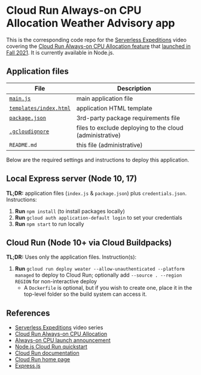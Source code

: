 # Cloud Run Always-on CPU Allocation Weather Advisory app

This is the corresponding code repo for the [Serverless Expeditions](https://goo.gle/ServerlessExpeditions) video covering the [Cloud Run Always-on CPU Allocation feature](https://cloud.google.com/run/docs/configuring/cpu-allocation) that [launched in Fall 2021](https://cloud.google.com/blog/products/serverless/cloud-run-gets-always-on-cpu-allocation). It is currently available in Node.js.

## Application files

File | Description
--- | ---
[`main.js`](index.js) | main application file
[`templates/index.html`](templates/index.html) | application HTML template
[`package.json`](package.json) | 3rd-party package requirements file
[`.gcloudignore`](.gcloudignore) | files to exclude deploying to the cloud (administrative)
`README.md` | this file (administrative)

Below are the required settings and instructions to deploy this application.


## **Local Express server (Node 10, 17)**

**TL;DR:** application files (`index.js` &amp; `package.json`) plus `credentials.json`. Instructions:

1. **Run** `npm install` (to install packages locally)
1. **Run** `gcloud auth application-default login` to set your credentials
1. **Run** `npm start` to run locally


## **Cloud Run (Node 10+ via Cloud Buildpacks)**

**TL;DR:** Uses only the application files. Instruction(s):

1. **Run** `gcloud run deploy weater --allow-unauthenticated --platform managed` to deploy to Cloud Run; optionally add `--source . --region REGION` for non-interactive deploy
    - A `Dockerfile` is optional, but if you wish to create one, place it in the top-level folder so the build system can access it.


## References

- [Serverless Expeditions](https://goo.gle/ServerlessExpeditions) video series
- [Cloud Run Always-on CPU Allocation](https://cloud.google.com/run/docs/configuring/cpu-allocation)
- [Always-on CPU launch announcement](https://cloud.google.com/blog/products/serverless/cloud-run-gets-always-on-cpu-allocation)
- [Node.js Cloud Run quickstart](https://cloud.google.com/run/docs/quickstarts/build-and-deploy/nodejs)
- [Cloud Run documentation](https://cloud.google.com/run/docs)
- [Cloud Run home page](http://cloud.run)
- [Express.js](https://expressjs.com)

